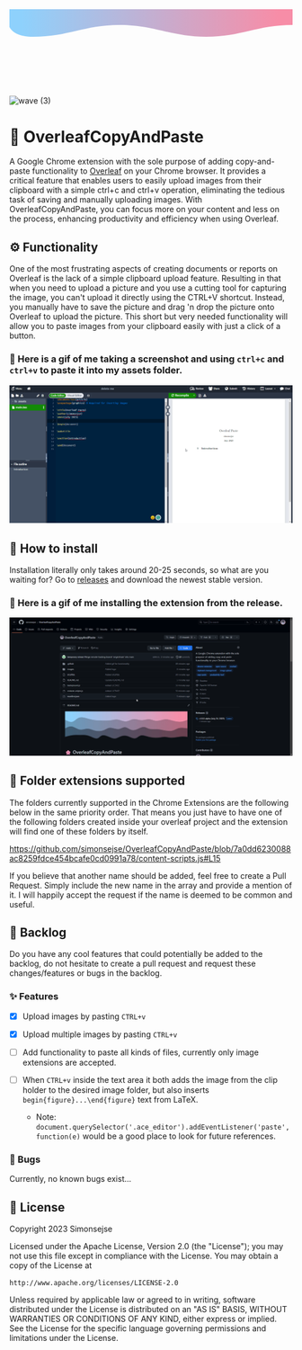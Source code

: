<svg width="100%" height="100%" id="svg" viewBox="0 0 1440 390" xmlns="http://www.w3.org/2000/svg" class="transition-all duration-300 ease-in-out delay-150">
    <defs>
        <linearGradient id="gradient" x1="0%" y1="50%" x2="100%" y2="50%">
            <stop offset="5%" stop-color="#F78DA7"></stop>
            <stop offset="95%" stop-color="#8ED1FC"></stop>
        </linearGradient>
    </defs>
    <path d="M0,400 C0,400 0,320 0,320 C180,320 260,260 440,260 C620,260 700,320 880,320 C1060,320 1140,260 1320,260 C1500,260 1440,400 1440,400 Z" stroke="none" stroke-width="0" fill="url(#gradient)" fill-opacity="1" class="transition-all duration-300 ease-in-out delay-150 path-2" transform="rotate(-180 720 200)"></path>
</svg>

![wave (3)](https://github.com/simonsejse/OverleafCopyAndPaste/assets/20711558/0ea79561-a1ea-428c-9d03-5f62eeaa6caf)

# 🌸 OverleafCopyAndPaste

A Google Chrome extension with the sole purpose of adding copy-and-paste functionality to [Overleaf](https://www.overleaf.com/) on your Chrome browser. It provides a critical feature that enables users to easily upload images from their clipboard with a simple ctrl+c and ctrl+v operation, eliminating the tedious task of saving and manually uploading images. With OverleafCopyAndPaste, you can focus more on your content and less on the process, enhancing productivity and efficiency when using Overleaf.

## ⚙️ Functionality

One of the most frustrating aspects of creating documents or reports on Overleaf is the lack of a simple clipboard upload feature.
Resulting in that when you need to upload a picture and you use a cutting tool for capturing the image, you can't upload it directly using the CTRL+V shortcut.
Instead, you manually have to save the picture and drag 'n drop the picture onto Overleaf to upload the picture.
This short but very needed functionality will allow you to paste images from your clipboard easily with just a click of a button.

### 📸 Here is a gif of me taking a screenshot and using `ctrl+c` and `ctrl+v` to paste it into my assets folder.
<img src="/.github/chrome_QU5sGrdDk3.gif" style="width:700px;" alt="functionality gif"/>

## 🔧 How to install

Installation literally only takes around 20-25 seconds, so what are you waiting for? Go to [releases](https://github.com/simonsejse/OverleafCopyAndPaste/releases) and download the newest stable version.

### 📸 Here is a gif of me installing the extension from the release.
<img src="/.github/chrome_8ZJmjdmqxg.gif" style="width:700px;" alt="functionality gif"/>


## 📁 Folder extensions supported

The folders currently supported in the Chrome Extensions are the following below in the same priority order. That means you just have to have one of the following folders created inside your overleaf project and the extension will find one of these folders by itself.

https://github.com/simonsejse/OverleafCopyAndPaste/blob/7a0dd6230088ac8259fdce454bcafe0cd0991a78/content-scripts.js#L15

If you believe that another name should be added, feel free to create a Pull Request. Simply include the new name in the array and provide a mention of it. I will happily accept the request if the name is deemed to be common and useful.

## 🔄 Backlog
Do you have any cool features that could potentially be added to the backlog, do not hesitate to create a pull request and request these changes/features or bugs in the backlog.

### ✨ Features
- [x] Upload images by pasting `CTRL+v`
- [x] Upload multiple images by pasting `CTRL+v`
- [ ] Add functionality to paste all kinds of files, currently only image extensions are accepted.
- [ ] When `CTRL+v` inside the text area it both adds the image from the clip holder to the desired image folder, but also inserts `begin{figure}...\end{figure}` text from LaTeX.

    - Note: `document.querySelector('.ace_editor').addEventListener('paste', function(e)` would be a good place to look for future references.

### 🐞 Bugs
Currently, no known bugs exist... 

## 📄 License
Copyright 2023 Simonsejse

Licensed under the Apache License, Version 2.0 (the "License");
you may not use this file except in compliance with the License.
You may obtain a copy of the License at

    http://www.apache.org/licenses/LICENSE-2.0

Unless required by applicable law or agreed to in writing, software
distributed under the License is distributed on an "AS IS" BASIS,
WITHOUT WARRANTIES OR CONDITIONS OF ANY KIND, either express or implied.
See the License for the specific language governing permissions and
limitations under the License.
